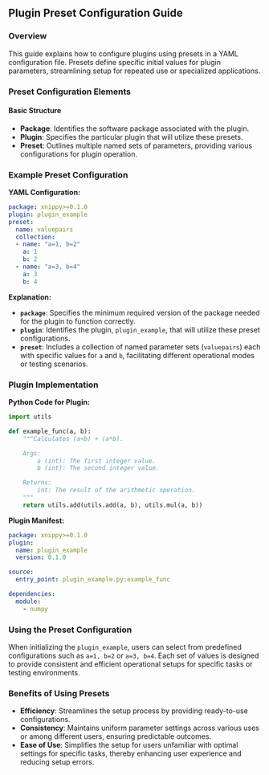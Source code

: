 ## **Plugin Preset Configuration Guide**

### **Overview**
This guide explains how to configure plugins using presets in a YAML configuration file. Presets define specific initial values for plugin parameters, streamlining setup for repeated use or specialized applications.

### **Preset Configuration Elements**

#### **Basic Structure**
- **Package**: Identifies the software package associated with the plugin.
- **Plugin**: Specifies the particular plugin that will utilize these presets.
- **Preset**: Outlines multiple named sets of parameters, providing various configurations for plugin operation.

### **Example Preset Configuration**

**YAML Configuration:**
```yaml
package: xnippy>=0.1.0
plugin: plugin_example
preset:
  name: valuepairs
  collection:
  - name: "a=1, b=2"
    a: 1
    b: 2
  - name: "a=3, b=4"
    a: 3
    b: 4
```

**Explanation:**
- **`package`**: Specifies the minimum required version of the package needed for the plugin to function correctly.
- **`plugin`**: Identifies the plugin, `plugin_example`, that will utilize these preset configurations.
- **`preset`**: Includes a collection of named parameter sets (`valuepairs`) each with specific values for `a` and `b`, facilitating different operational modes or testing scenarios.

### **Plugin Implementation**

**Python Code for Plugin:**
```python
import utils

def example_func(a, b):
    """Calculates (a+b) + (a*b).

    Args:
        a (int): The first integer value.
        b (int): The second integer value.

    Returns:
        int: The result of the arithmetic operation.
    """
    return utils.add(utils.add(a, b), utils.mul(a, b))
```

**Plugin Manifest:**
```yaml
package: xnippy>=0.1.0
plugin:
  name: plugin_example
  version: 0.1.0

source:
  entry_point: plugin_example.py:example_func

dependencies:
  module:
    - numpy
```

### **Using the Preset Configuration**

When initializing the `plugin_example`, users can select from predefined configurations such as `a=1, b=2` or `a=3, b=4`. Each set of values is designed to provide consistent and efficient operational setups for specific tasks or testing environments.

### **Benefits of Using Presets**
- **Efficiency**: Streamlines the setup process by providing ready-to-use configurations.
- **Consistency**: Maintains uniform parameter settings across various uses or among different users, ensuring predictable outcomes.
- **Ease of Use**: Simplifies the setup for users unfamiliar with optimal settings for specific tasks, thereby enhancing user experience and reducing setup errors.
